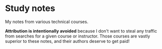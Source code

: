 # Study notes

My notes from various technical courses.

**Attribution is intentionally avoided** because I don't want to steal any traffic from searches for a given course or instructor. Those courses are vastly superior to these notes, and their authors deserve to get paid!
